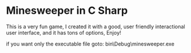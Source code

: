 # Minesweeper in C Sharp
 This is a very fun game, I created it with a good, user friendly interactional user interface, and it has tons of options, Enjoy!

 if you want only the executable file goto: bin\Debug\minesweeper.exe

